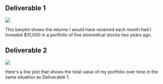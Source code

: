 ## Deliverable 1

![](bttrswtdstrctr)

This barplot shows the returns I would have received each month had I invested $10,000 in a portfolio of five biomedical stocks two years ago.


## Deliverable 2

![](allyou)

Here's a line plot that shows the total value of my portfolio over time in the same situation as Deliverable 1.
